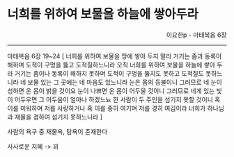 # 너희를 위하여 보물을 하늘에 쌓아두라
<p align="right">이요한p - 마태복음 6장</p>

----

마태복음 6장 19~24 [
너희를 위하여 보물을 땅에 쌓아 두지 말라 거기는 좀과 동록이 해하며 도적이 구멍을 뚫고 도적질하느니라
오직 너희를 위하여 보물을 하늘에 쌓아 두라 거기는 좀이나 동록이 해하지 못하며 도적이 구멍을 뚫지도 못하고 도적질도 못하느니라
네 보물 있는 그 곳에는 네 마음도 있느니라
눈은 몸의 등불이니 그러므로 네 눈이 성하면 온 몸이 밝을 것이요
눈이 나쁘면 온 몸이 어두울 것이니 그러므로 네게 있는 빛이 어두우면 그 어두움이 얼마나 하겠느뇨
한 사람이 두 주인을 섬기지 못할 것이니 혹 이를 미워하며 저를 사랑하거나 혹 이를 중히 여기며 저를 경히 여김이라 너희가 하나님과 재물을 겸하여 섬기지 못하느니라
]

사람의 욕구 중 재물욕, 탐욕이 존재한다

사사로운 지혜 -> 꾀